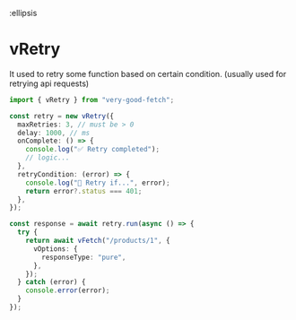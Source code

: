:ellipsis

# vRetry

It used to retry some function based on certain condition. (usually used for retrying api requests)

```ts
import { vRetry } from "very-good-fetch";

const retry = new vRetry({
  maxRetries: 3, // must be > 0
  delay: 1000, // ms
  onComplete: () => {
    console.log("✅ Retry completed");
    // logic...
  },
  retryCondition: (error) => {
    console.log("📌 Retry if...", error);
    return error?.status === 401;
  },
});

const response = await retry.run(async () => {
  try {
    return await vFetch("/products/1", {
      vOptions: {
        responseType: "pure",
      },
    });
  } catch (error) {
    console.error(error);
  }
});
```

